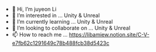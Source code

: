 - 👋 Hi, I’m juyeon Li
- 👀 I’m interested in ... Unity & Unreal
- 🌱 I’m currently learning ... Unity & Unreal
- 💞️ I’m looking to collaborate on ... Unity & Unreal
- 📫 How to reach me ... https://libamiew.notion.site/C-V-e7fb62c1291649c78b488fcb38d5423c

<!---
libamiew/libamiew is a ✨ special ✨ repository because its `README.md` (this file) appears on your GitHub profile.
You can click the Preview link to take a look at your changes.
--->
